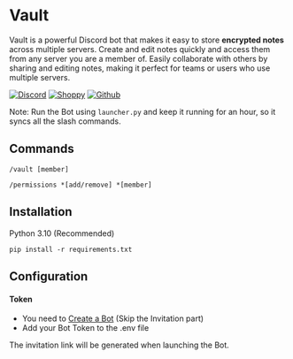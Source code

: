 # Vault

Vault is a powerful Discord bot that makes it easy to store **encrypted notes** across multiple servers.
Create and edit notes quickly and access them from any server you are a member of.
Easily collaborate with others by sharing and editing notes, making it perfect for teams or users who use multiple servers.

[![Discord](https://img.shields.io/badge/Discord-Snifo-blue.svg)](https://discord.gg/hH4ZkNg6cA)
[![Shoppy](https://img.shields.io/badge/Shoppy-SniFo-blue.svg)](https://shoppy.gg/@snifo)
[![Github](https://img.shields.io/badge/Github-MrSniFo-blue.svg)](https://github.com/MrSniFo)

Note: Run the Bot using `launcher.py` and keep it running for an hour, so it syncs all the slash commands.

## Commands

`/vault [member]`

`/permissions *[add/remove] *[member]`

## Installation
Python 3.10 (Recommended)

```shell
pip install -r requirements.txt
```

## Configuration
#### Token
- You need to [Create a Bot](https://discordpy.readthedocs.io/en/stable/discord.html) (Skip the Invitation part)
- Add your Bot Token to the .env file

The invitation link will be generated when launching the Bot.

